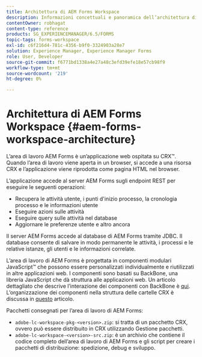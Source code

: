 ```yaml
---
title: Architettura di AEM Forms Workspace
description: Informazioni concettuali e panoramica dell’architettura di LiveCycle AEM Forms Workspace.
contentOwner: robhagat
content-type: reference
products: SG_EXPERIENCEMANAGER/6.5/FORMS
topic-tags: forms-workspace
exl-id: c6f216d4-781c-4356-b9f0-3324903a28e7
solution: Experience Manager, Experience Manager Forms
role: User, Developer
source-git-commit: f6771bd1338a4e27a48c3efd39efe18e57cb98f9
workflow-type: tm+mt
source-wordcount: '219'
ht-degree: 0%

---
```


# Architettura di AEM Forms Workspace {#aem-forms-workspace-architecture}

L’area di lavoro AEM Forms è un’applicazione web ospitata su CRX™. Quando l’area di lavoro viene aperta in un browser, si accede a una risorsa CRX e l’applicazione viene riprodotta come pagina HTML nel browser.

L’applicazione accede al server AEM Forms sugli endpoint REST per eseguire le seguenti operazioni:

* Recupera le attività utente, i punti d&#39;inizio processo, la cronologia processo e le informazioni utente
* Eseguire azioni sulle attività
* Eseguire query sulle attività nel database
* Aggiornare le preferenze utente e altro ancora

Il server AEM Forms accede al database di AEM Forms tramite JDBC. Il database consente di salvare in modo permanente le attività, i processi e le relative istanze, gli utenti e le informazioni correlate.

L’area di lavoro di AEM Forms è progettata in componenti modulari JavaScript™ che possono essere personalizzati individualmente e riutilizzati in altre applicazioni web. I componenti sono basati su BackBone, una libreria JavaScript che dà struttura alle applicazioni web. Un articolo dettagliato che descrive l’interazione dei componenti con BackBone è [qui](/help/forms/using/backbone-interaction.md). L’organizzazione dei componenti nella struttura delle cartelle CRX è discussa in [questo](/help/forms/using/folder-structure.md) articolo.

Pacchetti consegnati per l’area di lavoro di AEM Forms:

* `adobe-lc-workspace-pkg-<version>.zip`: si tratta di un pacchetto CRX, ovvero può essere distribuito in CRX utilizzando Gestione pacchetti.
* `adobe-lc-workspace-<version>-src.zip`: è un archivio che contiene il codice completo dell’area di lavoro di AEM Forms e gli script per creare i pacchetti di distribuzione: spedizione, debug e sviluppo.
